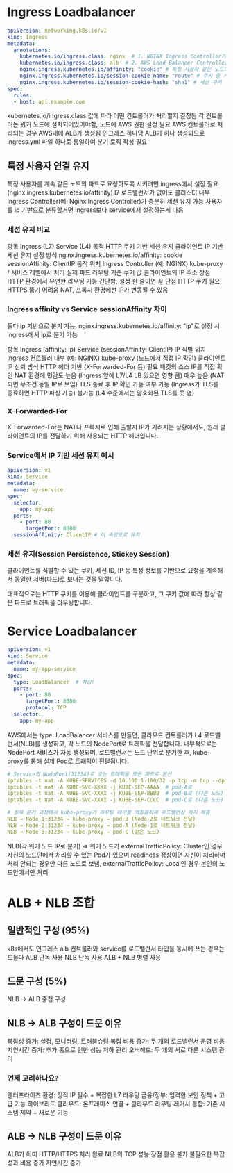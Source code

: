 # Ingress Loadbalancer

```yml
apiVersion: networking.k8s.io/v1
kind: Ingress
metadata:
  annotations:
    kubernetes.io/ingress.class: nginx  # 1. NGINX Ingress Controller가 처리
    kubernetes.io/ingress.class: alb  # 2. AWS Load Balancer Controller가 처리
    nginx.ingress.kubernetes.io/affinity: "cookie" # 특정 사용자 같은 노드의 같은 파드로 요청 유지(cookie, none, ip 등 속성 가능)
    nginx.ingress.kubernetes.io/session-cookie-name: "route" # 쿠키 중 사용자를 분류할 키
    nginx.ingress.kubernetes.io/session-cookie-hash: "sha1" # 세션 쿠키 값을 생성할 때 해시 알고리즘 어떤 걸 사용할지
spec:
  rules:
  - host: api.example.com
```

kubernetes.io/ingress.class 값에 따라 어떤 컨트롤러가 처리할지 결정됨
각 컨트롤러는 워커 노드에 설치되어있어야함, 노드에 AWS 권한 설정 필요
AWS 컨트롤러로 처리되는 경우 AWS내에 ALB가 생성됨
인그레스 하나당 ALB가 하나 생성되므로 ingress.yml 파일 하나로 통일하여 분기 로직 작성 필요

## 특정 사용자 연결 유지
특정 사용자를 계속 같은 노드의 파드로 요청하도록 시키려면 ingress에서 설정 필요 (nginx.ingress.kubernetes.io/affinity)
l7 로드밸런서가 없어도 클러스터 내부 Ingress Controller(예: Nginx Ingress Controller)가 충분히 세션 유지 가능
사용자를 ip 기반으로 분류할거면 ingress보다 service에서 설정하는게 나음

### 세션 유지 비교
항목	Ingress (L7)	                                    Service (L4)
목적	HTTP 쿠키 기반 세션 유지	                            클라이언트 IP 기반 세션 유지
설정 방식	nginx.ingress.kubernetes.io/affinity: cookie	sessionAffinity: ClientIP
동작 위치	Ingress Controller (예: NGINX)	                kube-proxy / 서비스 레벨에서 처리
실제 파드 라우팅 기준	쿠키 값	                              클라이언트의 IP 주소
장점	HTTP 환경에서 유연한 라우팅 가능	간단함, 설정 한 줄이면 끝
단점	HTTP 쿠키 필요, HTTPS 뚫기 어려움	NAT, 프록시 환경에선 IP가 변동될 수 있음

### Ingress affinity vs Service sessionAffinity 차이
둘다 ip 기반으로 분기 가능, nginx.ingress.kubernetes.io/affinity: "ip"로 설정 시 ingress에서 ip로 분기 가능

항목	                    Ingress (affinity: ip)	                            Service (sessionAffinity: ClientIP)
IP 식별 위치	              Ingress 컨트롤러 내부 (예: NGINX)	                    kube-proxy (노드에서 직접 IP 확인)
클라이언트 IP 신뢰 방식	      HTTP 헤더 기반 (X-Forwarded-For 등) 필요	            패킷의 소스 IP를 직접 확인
NAT 환경에 민감도	높음        (Ingress 앞에 L7/L4 LB 있으면 영향 큼)	              매우 높음 (NAT되면 무조건 동일 IP로 보임)
TLS 종료 후 IP 확인 가능 여부	가능 (Ingress가 TLS를 종료하면 HTTP 파싱 가능)	    불가능 (L4 수준에서는 암호화된 TLS를 못 염)

### X-Forwarded-For
X-Forwarded-For는 NAT나 프록시로 인해 출발지 IP가 가려지는 상황에서도, 원래 클라이언트의 IP를 전달하기 위해 사용되는 HTTP 헤더입니다.

### Service에서 IP 기반 세션 유지 예시
```yml
apiVersion: v1
kind: Service
metadata:
  name: my-service
spec:
  selector:
    app: my-app
  ports:
    - port: 80
      targetPort: 8080
  sessionAffinity: ClientIP # 이 속성으로 유지

```

### 세션 유지(Session Persistence, Stickey Session)
클라이언트를 식별할 수 있는 쿠키, 세션 ID, IP 등 특정 정보를 기반으로 요청을 계속해서 동일한 서버(파드)로 보내는 것을 말합니다.

대표적으로는 HTTP 쿠키를 이용해 클라이언트를 구분하고, 그 쿠키 값에 따라 항상 같은 파드로 트래픽을 라우팅합니다.


# Service Loadbalancer

```yml
apiVersion: v1
kind: Service
metadata:
  name: my-app-service
spec:
  type: LoadBalancer  # 핵심!
  ports:
    - port: 80
      targetPort: 8080
      protocol: TCP
  selector:
    app: my-app
```
AWS에서는 type: LoadBalancer 서비스를 만들면, 클라우드 컨트롤러가 L4 로드밸런서(NLB)를 생성하고, 각 노드의 NodePort로 트래픽을 전달합니다.
내부적으로는 NodePort 서비스가 자동 생성되며, 로드밸런서는 노드 단위로 분기한 후, kube-proxy를 통해 실제 Pod로 트래픽이 전달됩니다.

```yml
# Service의 NodePort(31234)로 오는 트래픽을 모든 파드로 분산
iptables -t nat -A KUBE-SERVICES -d 10.100.1.100/32 -p tcp -m tcp --dport 80 -j KUBE-SVC-XXXX
iptables -t nat -A KUBE-SVC-XXXX -j KUBE-SEP-AAAA  # pod-A로 
iptables -t nat -A KUBE-SVC-XXXX -j KUBE-SEP-BBBB  # pod-B로 (다른 노드)
iptables -t nat -A KUBE-SVC-XXXX -j KUBE-SEP-CCCC  # pod-C로 (다른 노드)

# 실제 분기 과정에서 kube-proxy가 라우팅 테이블 역할을하며 로드밸런싱 까지 해줌
NLB → Node-1:31234 → kube-proxy → pod-B (Node-2로 네트워크 전달)
NLB → Node-2:31234 → kube-proxy → pod-A (Node-1로 네트워크 전달)
NLB → Node-3:31234 → kube-proxy → pod-C (같은 노드)
```

NLB(각 워커 노드 IP로 분기) => 워커 노드가 externalTrafficPolicy: Cluster인 경우 자신의 노드안에서 처리할 수 있는 Pod가 있으며 readiness 정상이면 자신이 처리하며 처리 안되는 경우만 다른 노드로 보냄, externalTrafficPolicy: Local인 경우 본인의 노드안에서만 처리


# ALB + NLB 조합

## 일반적인 구성 (95%)
k8s에서도 인그레스 alb 컨트롤러와 service를 로드밸런서 타입을 동시에 쓰는 경우는 드물다
ALB 단독 사용
NLB 단독 사용
ALB + NLB 병렬 사용

## 드문 구성 (5%)
NLB → ALB 중첩 구성

## NLB → ALB 구성이 드문 이유

복잡성 증가: 설정, 모니터링, 트러블슈팅 복잡
비용 증가: 두 개의 로드밸런서 운영 비용
지연시간 증가: 추가 홉으로 인한 성능 저하
관리 오버헤드: 두 개의 서로 다른 시스템 관리

### 언제 고려하나요?

엔터프라이즈 환경: 정적 IP 필수 + 복잡한 L7 라우팅
금융/정부: 엄격한 보안 정책 + 고급 기능
하이브리드 클라우드: 온프레미스 연결 + 클라우드 라우팅
레거시 통합: 기존 시스템 제약 + 새로운 기능

## ALB → NLB 구성이 드문 이유

ALB가 이미 HTTP/HTTPS 처리 완료
NLB의 TCP 성능 장점 활용 불가
불필요한 복잡성과 비용 증가
지연시간 증가